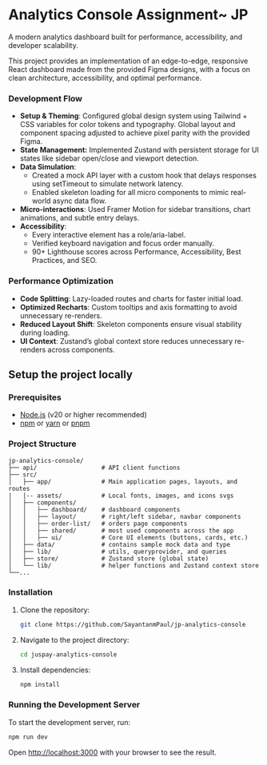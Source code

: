 # Analytics Console Assignment~ JP
A modern analytics dashboard built for performance, accessibility, and developer scalability. 

This project provides an implementation of an edge-to-edge, responsive React dashboard made from the provided Figma designs, with a focus on clean architecture, accessibility, and optimal performance.

### Development Flow

- **Setup & Theming**: Configured global design system using Tailwind + CSS variables for color tokens and typography.
Global layout and component spacing adjusted to achieve pixel parity with the provided Figma.
- **State Management:** Implemented Zustand with persistent storage for UI states like sidebar open/close and viewport detection.
- **Data Simulation**:
  - Created a mock API layer with a custom hook that delays responses using setTimeout to simulate network latency.
  - Enabled skeleton loading for all micro components to mimic real-world async data flow.
- **Micro-interactions**: Used Framer Motion for sidebar transitions, chart animations, and subtle entry delays.
- **Accessibility**:
  - Every interactive element has a role/aria-label.
  - Verified keyboard navigation and focus order manually.
  - 90+ Lighthouse scores across Performance, Accessibility, Best Practices, and SEO.

### Performance Optimization

- **Code Splitting**:  Lazy-loaded routes and charts for faster initial load.
- **Optimized Recharts**: Custom tooltips and axis formatting to avoid unnecessary re-renders.
- **Reduced Layout Shift**:  Skeleton components ensure visual stability during loading.
- **UI Context**: Zustand’s global context store reduces unnecessary re-renders across components.

##  Setup the project locally

### Prerequisites

- [Node.js](https://nodejs.org/en/) (v20 or higher recommended)
- [npm](https://www.npmjs.com/) or [yarn](https://yarnpkg.com/) or [pnpm](https://pnpm.io/)

### Project Structure

```
jp-analytics-console/
├── api/                  # API client functions
├── src/
│   ├── app/              # Main application pages, layouts, and routes
|   |-- assets/           # Local fonts, images, and icons svgs
│   ├── components/       
│   │   ├── dashboard/    # dashboard components
│   │   ├── layout/       # right/left sidebar, navbar components
│   │   ├── order-list/   # orders page components
│   │   ├── shared/       # most used components across the app
│   │   ├── ui/           # Core UI elements (buttons, cards, etc.)
│   ├── data/             # contains sample mock data and type
│   ├── lib/              # utils, queryprovider, and queries
│   ├── store/            # Zustand store (global state)
│   └── lib/              # helper functions and Zustand context store
└──...
```


### Installation

1.  Clone the repository:
    ```bash
    git clone https://github.com/SayantanmPaul/jp-analytics-console
    ```
2.  Navigate to the project directory:
    ```bash
    cd juspay-analytics-console
    ```
3.  Install dependencies:
    ```bash
    npm install
    ```
### Running the Development Server

To start the development server, run:

```bash
npm run dev
```

Open [http://localhost:3000](http://localhost:3000) with your browser to see the result.

